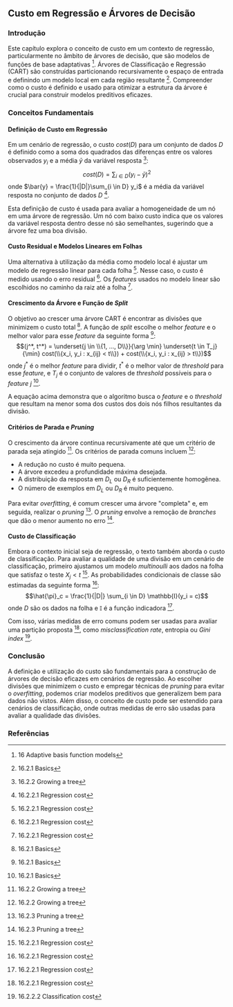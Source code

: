 ## Custo em Regressão e Árvores de Decisão

### Introdução
Este capítulo explora o conceito de custo em um contexto de regressão, particularmente no âmbito de árvores de decisão, que são modelos de funções de base adaptativas [^1]. Árvores de Classificação e Regressão (CART) são construídas particionando recursivamente o espaço de entrada e definindo um modelo local em cada região resultante [^3]. Compreender como o custo é definido e usado para otimizar a estrutura da árvore é crucial para construir modelos preditivos eficazes.

### Conceitos Fundamentais

#### Definição de Custo em Regressão
Em um cenário de regressão, o custo $cost(D)$ para um conjunto de dados $D$ é definido como a soma dos quadrados das diferenças entre os valores observados $y_i$ e a média $\bar{y}$ da variável resposta [^4]:
$$cost(D) = \sum_{i \in D} (y_i - \bar{y})^2$$
onde $\bar{y} = \frac{1}{|D|}\sum_{i \in D} y_i$ é a média da variável resposta no conjunto de dados $D$ [^5].

Esta definição de custo é usada para avaliar a homogeneidade de um nó em uma árvore de regressão. Um nó com baixo custo indica que os valores da variável resposta dentro desse nó são semelhantes, sugerindo que a árvore fez uma boa divisão.

#### Custo Residual e Modelos Lineares em Folhas
Uma alternativa à utilização da média como modelo local é ajustar um modelo de regressão linear para cada folha [^5]. Nesse caso, o custo é medido usando o erro residual [^5]. Os *features* usados no modelo linear são escolhidos no caminho da raiz até a folha [^5].

#### Crescimento da Árvore e Função de *Split*
O objetivo ao crescer uma árvore CART é encontrar as divisões que minimizem o custo total [^3]. A função de *split* escolhe o melhor *feature* e o melhor valor para esse *feature* da seguinte forma [^3]:
$$(j^*, t^*) = \underset{j \in \\{1, ..., D\\}}{\arg \min} \underset{t \in T_j}{\min} cost(\\{x_i, y_i : x_{ij} < t\\}) + cost(\\{x_i, y_i : x_{ij} > t\\})$$
onde $j^*$ é o melhor *feature* para dividir, $t^*$ é o melhor valor de *threshold* para esse *feature*, e $T_j$ é o conjunto de valores de *threshold* possíveis para o *feature* $j$ [^3].

A equação acima demonstra que o algoritmo busca o *feature* e o *threshold* que resultam na menor soma dos custos dos dois nós filhos resultantes da divisão.

#### Critérios de Parada e *Pruning*
O crescimento da árvore continua recursivamente até que um critério de parada seja atingido [^4]. Os critérios de parada comuns incluem [^4]:
*   A redução no custo é muito pequena.
*   A árvore excedeu a profundidade máxima desejada.
*   A distribuição da resposta em $D_L$ ou $D_R$ é suficientemente homogênea.
*   O número de exemplos em $D_L$ ou $D_R$ é muito pequeno.

Para evitar *overfitting*, é comum crescer uma árvore "completa" e, em seguida, realizar o *pruning* [^7]. O *pruning* envolve a remoção de *branches* que dão o menor aumento no erro [^7].

#### Custo de Classificação

Embora o contexto inicial seja de regressão, o texto também aborda o custo de classificação. Para avaliar a qualidade de uma divisão em um cenário de classificação, primeiro ajustamos um modelo *multinoulli* aos dados na folha que satisfaz o teste $X_j < t$ [^5]. As probabilidades condicionais de classe são estimadas da seguinte forma [^5]:
$$\hat{\pi}_c = \frac{1}{|D|} \sum_{i \in D} \mathbb{I}(y_i = c)$$
onde $D$ são os dados na folha e $\mathbb{I}$ é a função indicadora [^5].

Com isso, várias medidas de erro comuns podem ser usadas para avaliar uma partição proposta [^5], como *misclassification rate*, entropia ou *Gini index* [^6].

### Conclusão
A definição e utilização do custo são fundamentais para a construção de árvores de decisão eficazes em cenários de regressão. Ao escolher divisões que minimizem o custo e empregar técnicas de *pruning* para evitar o *overfitting*, podemos criar modelos preditivos que generalizem bem para dados não vistos. Além disso, o conceito de custo pode ser estendido para cenários de classificação, onde outras medidas de erro são usadas para avaliar a qualidade das divisões.

### Referências
[^1]: 16 Adaptive basis function models
[^2]: 16.2 Classification and regression trees (CART)
[^3]: 16.2.1 Basics
[^4]: 16.2.2 Growing a tree
[^5]: 16.2.2.1 Regression cost
[^6]: 16.2.2.2 Classification cost
[^7]: 16.2.3 Pruning a tree
<!-- END -->